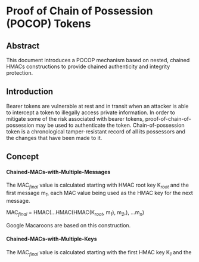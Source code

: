 # Proof of Chain of Possession (POCOP) Tokens

## Abstract

This document introduces a POCOP mechanism based on nested, chained HMACs constructions to provide chained authenticity and integrity protection.

## Introduction

Bearer tokens are vulnerable at rest and in transit when an attacker is able to intercept a token to illegally access private information. In order to mitigate some of the risk associated with bearer tokens, proof-of-chain-of-possession may be used to authenticate the token. Chain-of-possession token is a chronological tamper-resistant record of all its possessors and the changes that have been made to it.

## Concept

#### Chained-MACs-with-Multiple-Messages

The MAC<sub><i>final</i></sub> value is calculated starting with HMAC root key K<sub><i>root</i></sub> and the first message m<sub><i>1</i></sub>, each MAC value being used as the HMAC key for the next message.

MAC<sub><i>final</i></sub> = HMAC(...HMAC(HMAC(K<sub><i>root</i></sub>, m<sub><i>1</i></sub>), m<sub><i>2</i></sub>,), ...m<sub><i>n</i></sub>)

Google Macaroons are based on this construction.

#### Chained-MACs-with-Multiple-Keys

The MAC<sub><i>final</i></sub> value is calculated starting with the first HMAC key K<sub><i>1</i></sub> and the root message m<sub><i>root</i></sub>, each MAC value being used as the HMAC message for the next Key.

MAC<sub><i>final</i></sub> = HMAC(K<sub><i>n</i></sub>, ...HMAC(K<sub><i>2</i></sub>, HMAC(K<sub><i>1</i></sub>, m<sub><i>root</i></sub>)))

This construction provides the basis of the POCOP mechanism.

#### Example 1 of Complex Chained Construction

MAC<sub><i>final</i></sub> = HMAC(K<sub><i>n</i></sub>, ...HMAC(HMAC(K<sub><i>2</i></sub>, HMAC(HMAC(K<sub><i>1</i></sub>, m<sub><i>1</i></sub>), m<sub><i>2</i></sub>)), ...m<sub><i>n</i></sub>))

Example of client chaining with RS_1 and RS_2:

MAC<sub><i>final</i></sub> = HMAC(K<sub><i>RS_2</i></sub>, HMAC(HMAC(K<sub><i>RS_1</i></sub>, HMAC(HMAC(K<sub><i>client</i></sub>, m<sub><i>client</i></sub>), m<sub><i>RS_1</i></sub>)), m<sub><i>RS_2</i></sub>))

broken down into individual MACs

MAC = HMAC(K<sub><i>client</i></sub>, m<sub><i>client</i></sub>)

MAC = HMAC(MAC, m<sub><i>RS_1</i></sub>)

MAC = HMAC(K<sub><i>RS_1</i></sub>, MAC)

MAC = HMAC(MAC, m<sub><i>RS_2</i></sub>)

MAC<sub><i>final</i></sub> = HMAC(K<sub><i>RS_2</i></sub>, MAC)

This complex construction with multiple messages and multiple keys is applicable to the JWT format.

#### Example 2 of Complex Chained Construction

MAC<sub><i>AS</i></sub> = HMAC(K<sub><i>AS</i></sub>, NONCE<sub><i>AS</i></sub> || m<sub><i>AS</i></sub>)<br>
*<br>
MAC<sub><i>AS</i></sub> = HMAC(K<sub><i>client</i></sub>, MAC<sub><i>AS</i></sub>)<br>
MAC<sub><i>client</i></sub> = HMAC(K<sub><i>client</i></sub>, MAC<sub><i>AS</i></sub> || NONCE<sub><i>client</i></sub> || m<sub><i>client</i></sub>)<br>
*<br>
MAC<sub><i>client</i></sub> = HMAC(K<sub><i>RS_1</i></sub>, MAC<sub><i>client</i></sub>)<br>
MAC<sub><i>RS_1</i></sub> = HMAC(K<sub><i>RS_1</i></sub>, MAC<sub><i>client</i></sub> || NONCE<sub><i>RS_1</i></sub> || m<sub><i>RS_1</i></sub>)<br>
*<br>
MAC<sub><i>RS_1</i></sub> = HMAC(K<sub><i>RS_2</i></sub>, MAC<sub><i>RS_1</i></sub>)<br>
MAC<sub><i>final</i></sub> = HMAC(K<sub><i>RS_2</i></sub>, MAC<sub><i>RS_1</i></sub> || NONCE<sub><i>RS_2</i></sub> || m<sub><i>RS_2</i></sub>)<br>

### Intermediate Conclusion

Nested, chained complex HMACs constructions applied on tokens, tickets, cookies and macaroons may be used to implement both new authorization protocols and to enhance existing ones.

## POCOP Token Mechanism

The Chained-MACs-with-Multiple-Keys construction is used as the basis of the POCOP token mechanism.

The root message of the token must contain:

* The random NONCE to prevent replay attack.

* The claim that identifies who created the token.

* The timestamp of when the token was issued.

The claims can be chained using the Chained-MACs-with-Multiple-Messages construction. The complex combination of Chained-MACs-with-Multiple-Messages and Chained-MACs-with-Multiple-Keys constructions forms a basis of the [Auditable Authorization][6] mechanism.

## Conclusion

...

## Acknowledgment

Credits go to [WG - User-Managed Access][1] and [Google Research Publications][2].

[1]: https://kantarainitiative.org/confluence/display/uma/Home
[2]: https://research.google/pubs/pub41892/
[3]: https://github.com/umalabs/uma-pocop-tokens#chained-macs-with-multiple-messages
[4]: https://github.com/umalabs/uma-pocop-tokens#chained-macs-with-multiple-keys
[5]: https://github.com/umalabs/uma-pocop-tokens#pocop-mechanism
[6]: https://github.com/umalabs/auditable-authorization